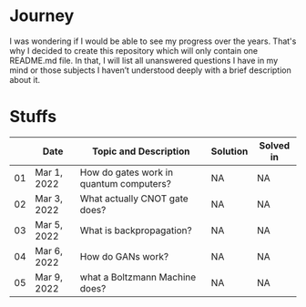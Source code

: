 # Journey
I was wondering if I would be able to see my progress over the years. That's why I decided to create this repository which will only contain one README.md file. In that, I will list all unanswered questions I have in my mind or those subjects I haven’t understood deeply with a brief description about it.

# Stuffs
|  | Date | Topic and Description | Solution | Solved in |
| ----- | ---- | --------------------- | -------- | --------- | 
| 01 | Mar 1, 2022 | How do gates work in quantum computers? | NA | NA |
| 02 | Mar 3, 2022 | What actually CNOT gate does?           | NA | NA |
| 03 | Mar 5, 2022 | What is backpropagation?                | NA | NA |
| 04 | Mar 6, 2022 | How do GANs work?                       | NA | NA |
| 05 | Mar 9, 2022 | what a Boltzmann Machine does?          | NA | NA |
